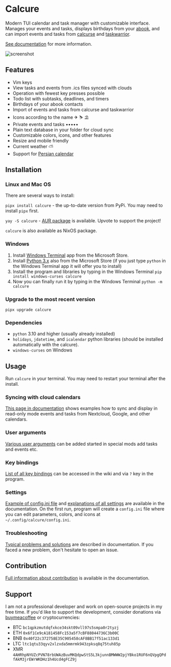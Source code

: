 # Calcure


Modern TUI calendar and task manager with customizable interface. Manages your events and tasks, displays birthdays from your [abook](https://abook.sourceforge.io/), and can import events and tasks from [calcurse](https://github.com/lfos/calcurse) and [taskwarrior](https://github.com/GothenburgBitFactory/taskwarrior).

[See documentation](https://anufrievroman.gitbook.io/calcure/) for more information.

![screenshot](screenshot.png)

## Features

- Vim keys
- View tasks and events from .ics files synced with clouds
- Operation with fewest key presses possible
- Todo list with subtasks, deadlines, and timers
- Birthdays of your abook contacts
- Import of events and tasks from calcurse and taskwarrior
- Icons according to the name ✈ ⛷ ⛱
- Private events and tasks •••••
- Plain text database in your folder for cloud sync
- Customizable colors, icons, and other features
- Resize and mobile friendly
- Current weather ⛅
- Support for [Persian calendar](https://en.wikipedia.org/wiki/Iranian_calendars)


## Installation

### Linux and Mac OS

There are several ways to install:

`pipx install calcure` - the up-to-date version from PyPi. You may need to install `pipx` first.

`yay -S calcure` - [AUR package](https://aur.archlinux.org/packages/calcure) is available. Upvote to support the project!

`calcure` is also available as NixOS package.

### Windows

1. Install [Windows Terminal](https://apps.microsoft.com/detail/9n0dx20hk701?hl=en-US&gl=US) app from the Microsoft Store.
2. Install [Python 3.x](https://apps.microsoft.com/search/publisher?name=Python+Software+Foundation&hl=en-us&gl=US) also from the Microsoft Store (if you just type `python` in the Windows Terminal app it will offer you to install)
3. Install the program and libraries by typing in the Windows Terminal `pip install windows-curses calcure`
4. Now you can finally run it by typing in the Windows Terminal `python -m calcure`

### Upgrade to the most recent version

`pipx upgrade calcure`

### Dependencies

- `python` 3.10 and higher (usually already installed)
- `holidays`, `jdatetime`, and `icalendar` python libraries (should be installed automatically with the calcure).
- `windows-curses` on Windows

## Usage

Run `calcure` in your terminal. You may need to restart your terminal after the install.

### Syncing with cloud calendars

[This page in documentation](https://anufrievroman.gitbook.io/calcure/syncing-with-clouds) shows examples how to sync and display in read-only mode events and tasks from Nextcloud, Google, and other calendars.

### User arguments

[Various user arguments](https://anufrievroman.gitbook.io/calcure/user-arguments) can be added started in special mods add tasks and events etc.

### Key bindings

[List of all key bindings](https://anufrievroman.gitbook.io/calcure/key-bindings) can be accessed in the wiki and via `?` key in the program.

### Settings

[Example of config.ini file](https://anufrievroman.gitbook.io/calcure/default-config) and [explanations of all settings](https://anufrievroman.gitbook.io/calcure/settings) are available in the documentation.
On the first run, program will create a `config.ini` file where you can edit parameters, colors, and icons at `~/.config/calcure/config.ini`.

### Troubleshooting

[Typical problems and solutions](https://anufrievroman.gitbook.io/calcure/troubleshooting) are described in documentation. If you faced a new problem, don't hesitate to open an issue.


## Contribution

[Full information about contribution](https://anufrievroman.gitbook.io/calcure/contribution) is available in the documentation.

## Support

I am not a professional developer and work on open-source projects in my free time. If you'd like to support the development, consider donations via [buymeacoffee](https://www.buymeacoffee.com/angryprofessor) or cryptocurrencies:

- BTC `bc1qpkzmutdqfxkce34skt09vll97s5smpa0r2tyzj`
- ETH `0x6f1Ce9cA181458Fc153a5f7cBF88044736C3b00C`
- BNB `0x40f22c372758E35C905458cAF8BB17f51ac133d1`
- LTC `ltc1qtu33qyv2xlzxda5mmrmk943zpksq8q75tuh85p`
- XMR `4AHRhpNYUZcPVN78rbUWAzBuvMKQdpwStS5L3kjunnBMWWW2pjYBko1RUF6nQVpgQPdfAkM3jrEWrWKDHz1h4Ucd4gFCZ9j`
